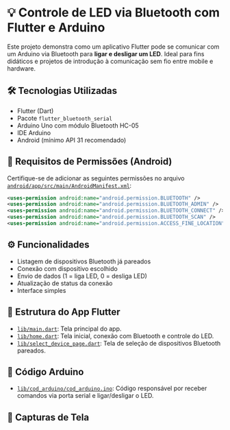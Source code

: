 # 💡 Controle de LED via Bluetooth com Flutter e Arduino

Este projeto demonstra como um aplicativo Flutter pode se comunicar com um Arduino via Bluetooth para **ligar e desligar um LED**. Ideal para fins didáticos e projetos de introdução à comunicação sem fio entre mobile e hardware.

## 🛠 Tecnologias Utilizadas

- Flutter (Dart)
- Pacote `flutter_bluetooth_serial`
- Arduino Uno com módulo Bluetooth HC-05
- IDE Arduino
- Android (mínimo API 31 recomendado)

## 🔌 Requisitos de Permissões (Android)

Certifique-se de adicionar as seguintes permissões no arquivo [`android/app/src/main/AndroidManifest.xml`](android/app/src/main/AndroidManifest.xml):

```xml
<uses-permission android:name="android.permission.BLUETOOTH" />
<uses-permission android:name="android.permission.BLUETOOTH_ADMIN" />
<uses-permission android:name="android.permission.BLUETOOTH_CONNECT" />
<uses-permission android:name="android.permission.BLUETOOTH_SCAN" />
<uses-permission android:name="android.permission.ACCESS_FINE_LOCATION" />
```

## ⚙️ Funcionalidades
- Listagem de dispositivos Bluetooth já pareados
- Conexão com dispositivo escolhido
- Envio de dados (1 = liga LED, 0 = desliga LED)
- Atualização de status da conexão
- Interface simples

## 📱 Estrutura do App Flutter
- [`lib/main.dart`](lib/main.dart): Tela principal do app.
- [`lib/home.dart`](lib/home.dart): Tela inicial, conexão com Bluetooth e controle do LED.
- [`lib/select_device_page.dart`](lib/select_device_page.dart): Tela de seleção de dispositivos Bluetooth pareados.

## 🔌 Código Arduino
- [`lib/cod_arduino/cod_arduino.ino`](lib/cod_arduino/cod_arduino.ino): Código responsável por receber comandos via porta serial e ligar/desligar o LED.

## 📸 Capturas de Tela


